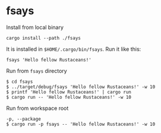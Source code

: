 fsays
=====

Install from local binary
```text
cargo install --path ./fsays
```
It is installed in `$HOME/.cargo/bin/fsays`. Run it like this:
```text
fsays 'Hello fellow Rustaceans!'
```

Run from `fsays` directory
```text
$ cd fsays
$ ../target/debug/fsays 'Hello fellow Rustaceans!' -w 10
$ printf 'Hello fellow Rustaceans!' | cargo run
$ cargo run -- 'Hello fellow Rustaceans!' -w 10
```

Run from workspace root
```text
-p, --package
$ cargo run -p fsays -- 'Hello fellow Rustaceans!' -w 10
```
